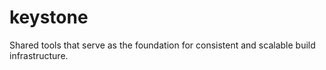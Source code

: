 # keystone
Shared tools that serve as the foundation for consistent and scalable build infrastructure.

